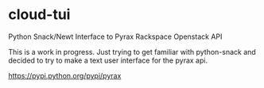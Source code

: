 # cloud-tui
Python Snack/Newt Interface to Pyrax Rackspace Openstack API


This is a work in progress.  Just trying to get familiar with python-snack and decided to try to make a text user interface for the pyrax api. 

https://pypi.python.org/pypi/pyrax

